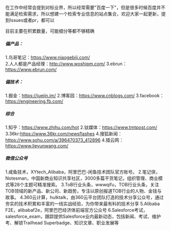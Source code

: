 在工作中经常会提到对标业界，所以经常需要"百度一下"，但是很多时候百度并不能满足检索需求，所以想建一个检索专业信息的站点集合，欢迎大家一起更新，提到Issues或者pr，都可以

目前主要在积累数量，可能细分等都不够精确

##### 偏产品：
1.鸟哥笔记：https://www.niaogebiji.com/  
2.人人都是产品经理：http://www.woshipm.com/
3.ebrun：https://www.ebrun.com/

##### 偏技术：
1.掘金：https://juejin.im/
2.博客园：https://www.cnblogs.com/
3.facebook：https://engineering.fb.com/

##### 综合
1.知乎：https://www.zhihu.com/hot
2.钛媒体：https://www.tmtpost.com/
3.36kr:https://www.36kr.com/newsflashes
4.搜狐新闻：https://www.sohu.com/a/396470373_412896
4.猎云网：https://www.lieyunwang.com/

##### 微信公众号
1.咸鱼技术，XYtech_Alibaba，阿里巴巴-闲鱼技术团队官方账号。
2.笔记侠，Notesman，中国新商业知识共享社区，3000多篇干货笔记，组织管理、商业模式等28个主题可精准搜索。
3.ToB行业头条，wwwqifu，TOB行业头条，关注TOB领域的新产品、新公司、新趋势，专注以原创报道TOB行业的人物、金钱与故事。
4.360云计算，hulktalk，由360云平台团队打造的技术分享公众号，通过夯实的技术积累和丰富的一线实战经验，为你带来最有料的技术分享
5.Alibaba F2E，alibabaf2e，阿里巴巴经济体前端官方公众号
6.Salesforce考试，salesforce_exam，跟踪提供Salesforce业内最新动态，包括新闻、考试、维护考、解锁Trailhead Superbadge、知识文章、职业发展等
